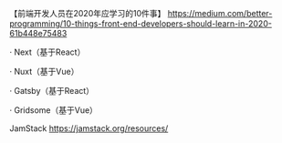 【前端开发人员在2020年应学习的10件事】
https://medium.com/better-programming/10-things-front-end-developers-should-learn-in-2020-61b448e75483

· Next（基于React）

· Nuxt（基于Vue）

· Gatsby（基于React）

· Gridsome（基于Vue）

JamStack
https://jamstack.org/resources/
